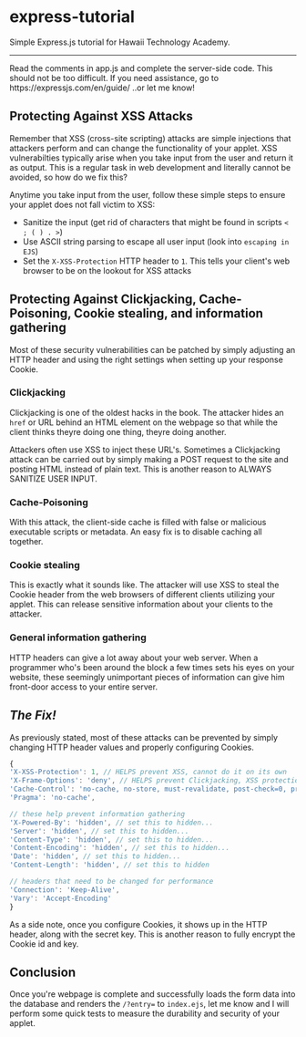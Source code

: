 # express-tutorial
Simple Express.js tutorial for Hawaii Technology Academy.
<hr>
Read the comments in app.js and complete the server-side code.
This should not be too difficult. If you need assistance, go to 
https://expressjs.com/en/guide/
..or let me know!

## Protecting Against XSS Attacks
Remember that XSS (cross-site scripting) attacks are simple injections 
that attackers perform and can change the functionality of your applet.
XSS vulnerabilties typically arise when you take input from the user and 
return it as output. This is a regular task in web development
and literally cannot be avoided, so how do we fix this?

Anytime you take input from the user, follow these
simple steps to ensure your applet does not fall victim to XSS:
* Sanitize the input (get rid of characters that might be found in scripts `< ; ( ) . >`)
* Use ASCII string parsing to escape all user input (look into `escaping in EJS`)
* Set the `X-XSS-Protection` HTTP header to `1`. This tells your client's web browser to be
  on the lookout for XSS attacks

## Protecting Against Clickjacking, Cache-Poisoning, Cookie stealing, and information gathering
Most of these security vulnerabilities can be patched by simply 
adjusting an HTTP header and using the right settings when setting up your response Cookie.

### Clickjacking
Clickjacking is one of the oldest hacks in the book. The attacker hides
an `href` or URL behind an HTML element on the webpage so that while the client
thinks theyre doing one thing, theyre doing another. 

Attackers often use XSS to inject these URL's. Sometimes a Clickjacking attack 
can be carried out by simply making a POST request to the site and posting 
HTML instead of plain text. This is another reason to ALWAYS SANITIZE USER INPUT.

### Cache-Poisoning
With this attack, the client-side cache is filled with false or malicious
executable scripts or metadata. An easy fix is to disable caching all together.

### Cookie stealing
This is exactly what it sounds like. The attacker will use XSS to steal 
the Cookie header from the web browsers of different clients utilizing your applet.
This can release sensitive information about your clients to the attacker.

### General information gathering
HTTP headers can give a lot away about your web server. When a programmer
who's been around the block a few times sets his eyes on your website, 
these seemingly unimportant pieces of information can give him front-door
access to your entire server.

## ***The Fix!***
As previously stated, most of these attacks can be prevented 
by simply changing HTTP header values and properly configuring Cookies.
```javascript
{
'X-XSS-Protection': 1, // HELPS prevent XSS, cannot do it on its own
'X-Frame-Options': 'deny', // HELPS prevent Clickjacking, XSS protection is also required for this
'Cache-Control': 'no-cache, no-store, must-revalidate, post-check=0, pre-check=0'', // prevents Cache-poisoning
'Pragma': 'no-cache',

// these help prevent information gathering
'X-Powered-By': 'hidden', // set this to hidden...
'Server': 'hidden', // set this to hidden...
'Content-Type': 'hidden', // set this to hidden...
'Content-Encoding': 'hidden', // set this to hidden...
'Date': 'hidden', // set this to hidden...
'Content-Length': 'hidden', // set this to hidden

// headers that need to be changed for performance
'Connection': 'Keep-Alive',
'Vary': 'Accept-Encoding'
}
```
As a side note, once you configure Cookies, it shows up in the HTTP header, along with the secret key.
This is another reason to fully encrypt the Cookie id and key.


## Conclusion
Once you're webpage is complete and successfully loads the form data
into the database and renders the `/?entry=` to `index.ejs`, let me know
and I will perform some quick tests to measure the durability and
security of your applet.

